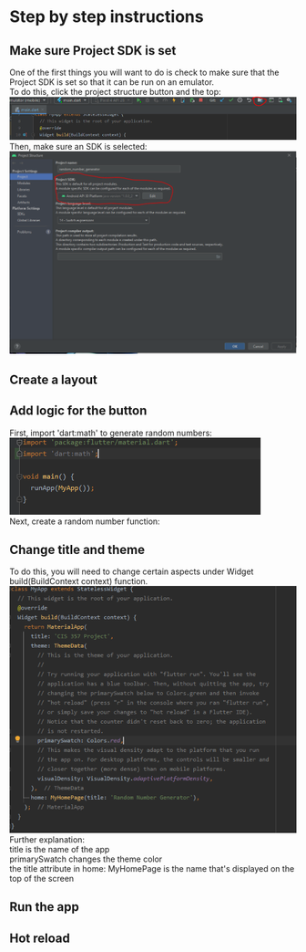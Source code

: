 # Step by step instructions

## Make sure Project SDK is set
One of the first things you will want to do is check to make sure that the Project SDK is set so that it can be run on an emulator.  
To do this, click the project structure button and the top:  
![Button](Images/ProjectSDKButton.PNG)   
Then, make sure an SDK is selected:   
![SDK](Images/ProjectSDK.PNG)

## Create a layout

## Add logic for the button
First, import 'dart:math' to generate random numbers:   
![import](Images/Import.PNG)   
Next, create a random number function:   

## Change title and theme
To do this, you will need to change certain aspects under Widget build(BuildContext context) function.   
![titletheme](Images/ChangeThemeColor.PNG)   
Further explanation:   
title is the name of the app   
primarySwatch changes the theme color   
the title attribute in home: MyHomePage is the name that's displayed on the top of the screen

## Run the app

## Hot reload